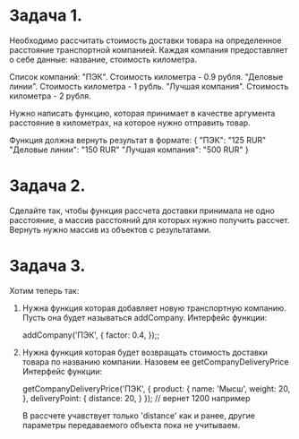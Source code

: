 # Задача 1. 

Необходимо рассчитать стоимость доставки товара на определенное расстояние транспортной компанией.
Каждая компания предоставляет о себе данные: название, стоимость километра.

Список компаний:
  "ПЭК". Стоимость километра - 0.9 рубля.
  "Деловые линии". Стоимость километра - 1 рубль.
  "Лучшая компания". Стоимость километра - 2 рубля.

Нужно написать функцию, которая принимает в качестве аргумента расстояние в километрах, на которое нужно отправить товар.

Функция должна вернуть результат в формате:
{
  "ПЭК": "125 RUR"
  "Деловые линии": "150 RUR"
  "Лучшая компания": "500 RUR"
}

# Задача 2.

Сделайте так, чтобы функция рассчета доставки принимала не одно расстояние, а массив расстояний для которых нужно получить рассчет. Вернуть нужно массив из объектов с результатами.

# Задача 3.

Хотим теперь так:
1) Нужна функция которая добавляет новую транспортную компанию. Пусть она будет называться addCompany.
   Интерфейс функции:

   addCompany('ПЭК', {
      factor: 0.4,
   });;

2) Нужна функция которая будет возвращать стоимость доставки товара по названию компании. Назовем ее getCompanyDeliveryPrice
   Интерфейс функции:
   
   getCompanyDeliveryPrice('ПЭК', {
     product: {
       name: 'Мысш',
       weight: 20,
     },
     deliveryPoint: {
       distance: 20,
     }
   }); // вернет 1200 например
   
   В рассчете учавствует только 'distance' как и ранее, другие параметры передаваемого объекта пока не учитываем.
